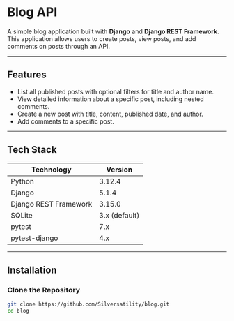 # Blog API

A simple blog application built with **Django** and **Django REST Framework**. This application allows users to create posts, view posts, and add comments on posts through an API.

---

## **Features**
- List all published posts with optional filters for title and author name.
- View detailed information about a specific post, including nested comments.
- Create a new post with title, content, published date, and author.
- Add comments to a specific post.

---

## **Tech Stack**

| Technology               | Version        |
|--------------------------|----------------|
| Python                   | 3.12.4         |
| Django                   | 5.1.4          |
| Django REST Framework    | 3.15.0         |
| SQLite                   | 3.x (default)  |
| pytest                   | 7.x            |
| pytest-django            | 4.x            |

---

## **Installation**

### **Clone the Repository**
```bash
git clone https://github.com/Silversatility/blog.git
cd blog

